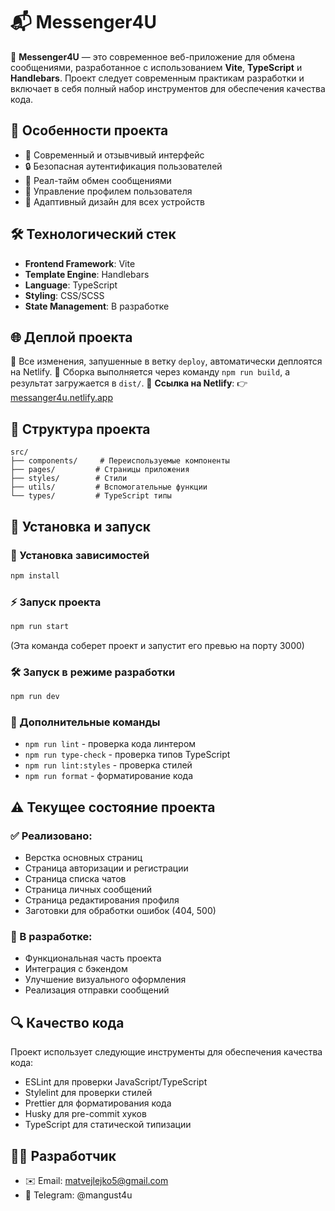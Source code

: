 # 📬 Messenger4U

🚀 **Messenger4U** — это современное веб-приложение для обмена сообщениями, разработанное с использованием **Vite**, **TypeScript** и **Handlebars**. Проект следует современным практикам разработки и включает в себя полный набор инструментов для обеспечения качества кода.

## 🌟 Особенности проекта

- 🎨 Современный и отзывчивый интерфейс
- 🔒 Безопасная аутентификация пользователей
- 💬 Реал-тайм обмен сообщениями
- 👥 Управление профилем пользователя
- 📱 Адаптивный дизайн для всех устройств

## 🛠 Технологический стек

- **Frontend Framework**: Vite
- **Template Engine**: Handlebars
- **Language**: TypeScript
- **Styling**: CSS/SCSS
- **State Management**: В разработке

## 🌐 Деплой проекта

🔹 Все изменения, запушенные в ветку `deploy`, автоматически деплоятся на Netlify.
🔹 Сборка выполняется через команду `npm run build`, а результат загружается в `dist/`.
🔗 **Ссылка на Netlify**:
👉 [messanger4u.netlify.app](https://messanger4u.netlify.app)

## 📂 Структура проекта

```
src/
├── components/     # Переиспользуемые компоненты
├── pages/         # Страницы приложения
├── styles/        # Стили
├── utils/         # Вспомогательные функции
└── types/         # TypeScript типы
```

## 🚀 Установка и запуск

### 🔧 Установка зависимостей
```bash
npm install
```

### ⚡ Запуск проекта
```bash
npm run start
```
(Эта команда соберет проект и запустит его превью на порту 3000)

### 🛠 Запуск в режиме разработки
```bash
npm run dev
```

### 📝 Дополнительные команды

- `npm run lint` - проверка кода линтером
- `npm run type-check` - проверка типов TypeScript
- `npm run lint:styles` - проверка стилей
- `npm run format` - форматирование кода

## ⚠️ Текущее состояние проекта

### ✅ Реализовано:
- Верстка основных страниц
- Страница авторизации и регистрации
- Страница списка чатов
- Страница личных сообщений
- Страница редактирования профиля
- Заготовки для обработки ошибок (404, 500)

### 📝 В разработке:
- Функциональная часть проекта
- Интеграция с бэкендом
- Улучшение визуального оформления
- Реализация отправки сообщений

## 🔍 Качество кода

Проект использует следующие инструменты для обеспечения качества кода:
- ESLint для проверки JavaScript/TypeScript
- Stylelint для проверки стилей
- Prettier для форматирования кода
- Husky для pre-commit хуков
- TypeScript для статической типизации

## 👨‍💻 Разработчик

- ✉️ Email: matvejlejko5@gmail.com
- 💬 Telegram: @mangust4u
